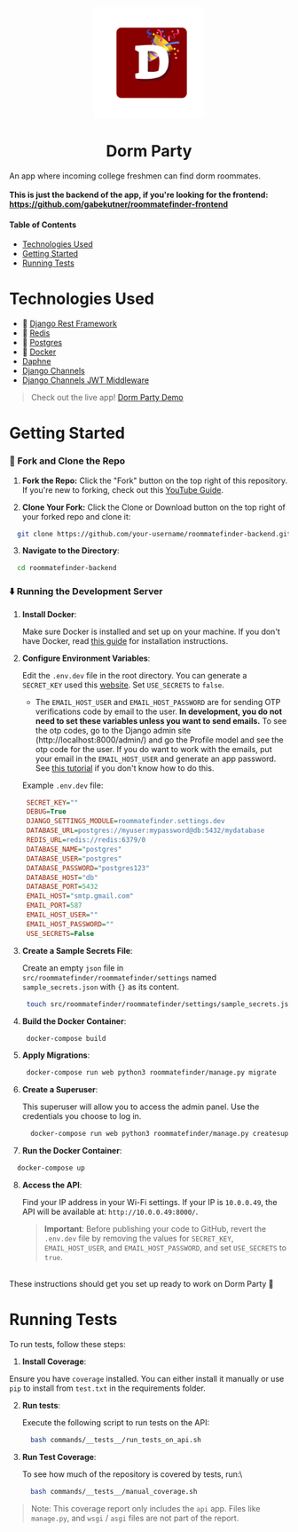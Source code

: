 <div align="center">
  <img src=".github/dormparty-red-app.png" height="200" alt="Dorm Party Icon">
  <h1>Dorm Party</h1>
</div>

An app where incoming college freshmen can find dorm roommates.
<br>
<br>
**This is just the backend of the app, if you're looking for the frontend: https://github.com/gabekutner/roommatefinder-frontend**

#### Table of Contents
* [Technologies Used](#technologies-used)
* [Getting Started](#getting-started)
* [Running Tests](#running-tests)

# Technologies Used
* 🐍 [Django Rest Framework](https://www.django-rest-framework.org/)
* 🔴 [Redis](https://redis.io/)
* 🐘 [Postgres](https://www.postgresql.org/)
* 🐋 [Docker](https://www.docker.com/)
* [Daphne](https://github.com/django/daphne)
* [Django Channels](https://channels.readthedocs.io/en/latest/index.html)
* [Django Channels JWT Middleware](https://pypi.org/project/django-channels-jwt-auth-middleware/)

> Check out the live app! [Dorm Party Demo](https://gabekutner.github.io/roommatefinder-mobile/)

# Getting Started
### 🍴 Fork and Clone the Repo

1. **Fork the Repo:** Click the "Fork" button on the top right of this repository. If you're new to forking, check out this [YouTube Guide](https://www.youtube.com/watch?v=h8suY-Osn8Q).

2. **Clone Your Fork:** Click the Clone or Download button on the top right of your forked repo and clone it:

  ```bash
    git clone https://github.com/your-username/roommatefinder-backend.git
  ```

3. **Navigate to the Directory**:
   
  ```bash
    cd roommatefinder-backend
  ```

### ⬇️ Running the Development Server

1. **Install Docker**:
   
   Make sure Docker is installed and set up on your machine. If you don't have Docker, read [this guide](https://docs.docker.com/desktop/) for installation instructions.

2. **Configure Environment Variables**:

   Edit the `.env.dev` file in the root directory. You can generate a `SECRET_KEY` used this [website](https://djecrety.ir/). Set `USE_SECRETS` to `false`.
     * The `EMAIL_HOST_USER` and `EMAIL_HOST_PASSWORD` are for sending OTP verifications code by email to the user. **In development, you do not need to set these variables unless you want to send emails.** To see the otp codes, go to the Django admin site (http://localhost:8000/admin/) and go the Profile model and see the otp code for the user. If you do want to work with the emails, put your email in the `EMAIL_HOST_USER` and generate an app password. See [this tutorial](https://www.youtube.com/watch?v=lSURGX0JHbA) if you don't know how to do this.
  
   Example `.env.dev` file:

   ```ini
    SECRET_KEY=""
    DEBUG=True
    DJANGO_SETTINGS_MODULE=roommatefinder.settings.dev
    DATABASE_URL=postgres://myuser:mypassword@db:5432/mydatabase
    REDIS_URL=redis://redis:6379/0
    DATABASE_NAME="postgres"
    DATABASE_USER="postgres"
    DATABASE_PASSWORD="postgres123"
    DATABASE_HOST="db"
    DATABASE_PORT=5432
    EMAIL_HOST="smtp.gmail.com"
    EMAIL_PORT=587
    EMAIL_HOST_USER=""
    EMAIL_HOST_PASSWORD=""
    USE_SECRETS=False
   ```

3. **Create a Sample Secrets File**:

   Create an empty `json` file in `src/roommatefinder/roommatefinder/settings` named `sample_secrets.json` with `{}` as its content.

   ```bash
    touch src/roommatefinder/roommatefinder/settings/sample_secrets.json
   ```

4. **Build the Docker Container**:

   ```bash
    docker-compose build
   ```

5. **Apply Migrations**:

   ```bash
    docker-compose run web python3 roommatefinder/manage.py migrate
   ```

6. **Create a Superuser**:

    This superuser will allow you to access the admin panel. Use the credentials you choose to log in.
  
    ```bash
      docker-compose run web python3 roommatefinder/manage.py createsuperuser
    ```

7. **Run the Docker Container**:

  ```bash
    docker-compose up
  ```

8. **Access the API**:

   Find your IP address in your Wi-Fi settings. If your IP is `10.0.0.49`, the API will be available at: `http://10.0.0.49:8000/`.

   > **Important**: Before publishing your code to GitHub, revert the `.env.dev` file by removing the values for `SECRET_KEY`, `EMAIL_HOST_USER`, and `EMAIL_HOST_PASSWORD`, and set `USE_SECRETS` to `true`.

<br>
These instructions should get you set up ready to work on Dorm Party 🎉


# Running Tests
To run tests, follow these steps:

1. **Install Coverage**:

  Ensure you have `coverage` installed. You can either install it manually or use `pip` to install from `test.txt` in the requirements folder.

2. **Run tests**:

   Execute the following script to run tests on the API:

   ```bash
     bash commands/__tests__/run_tests_on_api.sh
   ```

3. **Run Test Coverage**:

   To see how much of the repository is covered by tests, run:\

   ```bash
     bash commands/__tests__/manual_coverage.sh
   ```

> Note: This coverage report only includes the `api` app. Files like `manage.py`, and `wsgi` / `asgi` files are not part of the report.
